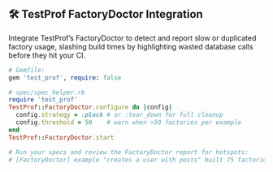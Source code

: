 ## 🛠️ TestProf FactoryDoctor Integration
Integrate TestProf’s FactoryDoctor to detect and report slow or duplicated factory usage, slashing build times by highlighting wasted database calls before they hit your CI.

```ruby
# Gemfile:
gem 'test_prof', require: false

# spec/spec_helper.rb
require 'test_prof'
TestProf::FactoryDoctor.configure do |config|
  config.strategy = :pluck # or :tear_down for full cleanup
  config.threshold = 50    # warn when >50 factories per example
end
TestProf::FactoryDoctor.start

# Run your specs and review the FactoryDoctor report for hotspots:
# [FactoryDoctor] example "creates a user with posts" built 75 factories (> threshold)
```